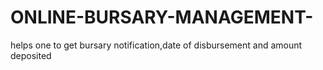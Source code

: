# ONLINE-BURSARY-MANAGEMENT-
helps one to get bursary notification,date of disbursement and amount deposited

